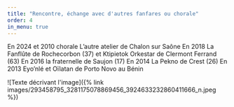 ```yaml
---
title: "Rencontre, échange avec d'autres fanfares ou chorale"
order: 4
in_menu: true
---
```

En 2024 et 2010 chorale L’autre atelier de Chalon sur Saône 
En 2018 La Fanflûte de Rochecorbon (37) et Ktipietok Orkestar de Clermont Ferrand (63)
En 2016 la fraternelle de Saujon (17)
En 2014 La Pekno de Crest (26)
En 2013 Eyo’nlé et Oïlatan de Porto Novo au Bénin 


![Texte décrivant l'image]({% link images/293458795_3281175078869456_3924633232860411666_n.jpeg %}) 